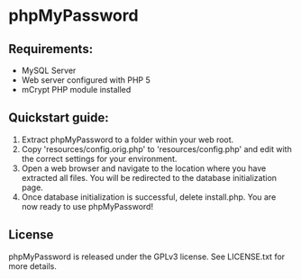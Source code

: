 phpMyPassword
=============

## Requirements: ##
- MySQL Server
- Web server configured with PHP 5
- mCrypt PHP module installed

## Quickstart guide: ##
1. Extract phpMyPassword to a folder within your web root.
2. Copy 'resources/config.orig.php' to 'resources/config.php' and edit with the correct settings for your environment.
3. Open a web browser and navigate to the location where you have extracted all files. You will be redirected to the database initialization page.
4. Once database initialization is successful, delete install.php. You are now ready to use phpMyPassword!

## License ##
phpMyPassword is released under the GPLv3 license. See LICENSE.txt for more details.
